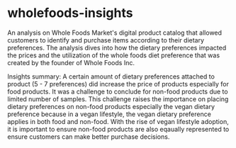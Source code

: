 # wholefoods-insights
An analysis on Whole Foods Market's digital product catalog that allowed customers to identify and purchase items according to their dietary preferences. The analysis dives into how the dietary preferences impacted the prices and the utilization of the whole foods diet preference that was created by the founder of Whole Foods Inc.

Insights summary:
A certain amount of dietary preferences attached to product (5 - 7 preferences) did increase the price of products especially for food products. It was a challenge to conclude for non-food products due to limited number of samples. This challenge raises the importance on placing dietary preferences on non-food products especially the vegan dietary preference because in a vegan lifestyle, the vegan dietary preference applies in both food and non-food. With the rise of vegan lifestyle adoption, it is important to ensure non-food products are also eqaually represented to ensure customers can make better purchase decisions.

